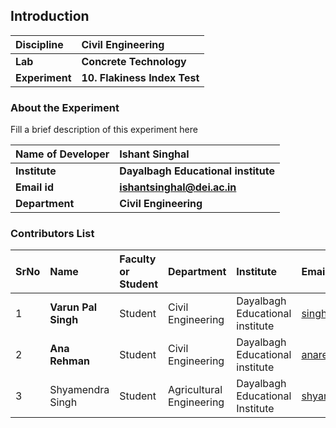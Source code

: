 ## Introduction


<b>Discipline | <b> Civil Engineering
:--|:--|
<b> Lab | <b> Concrete Technology
<b> Experiment|     <b>10. Flakiness Index Test

### About the Experiment 

Fill a brief description of this experiment here

<b>Name of Developer | <b> Ishant Singhal 
:--|:--|
<b> Institute | <b> Dayalbagh Educational institute 
<b> Email id|     <b>  ishantsinghal@dei.ac.in
<b> Department |  <b> Civil Engineering

### Contributors List

SrNo | Name | Faculty or Student | Department| Institute | Email id
:--|:--|:--|:--|:--|:--|
1 | <b>Varun Pal Singh | Student | Civil Engineering | Dayalbagh Educational institute  | singhvarun928@gmail.com
2 | <b>Ana Rehman |Student | Civil Engineering | Dayalbagh Educational institute  | anarehmanana@gmail.com
3 | Shyamendra Singh | Student | Agricultural Engineering | Dayalbagh Educational Institute | shyamendra.me@gmail.com
